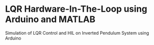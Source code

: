 # LQR Hardware-In-The-Loop using Arduino and MATLAB
Simulation of LQR Control and HIL on Inverted Pendulum System using Arduino
